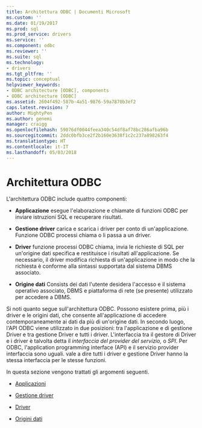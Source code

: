 ```yaml
---
title: Architettura ODBC | Documenti Microsoft
ms.custom: ''
ms.date: 01/19/2017
ms.prod: sql
ms.prod_service: drivers
ms.service: ''
ms.component: odbc
ms.reviewer: ''
ms.suite: sql
ms.technology:
- drivers
ms.tgt_pltfrm: ''
ms.topic: conceptual
helpviewer_keywords:
- ODBC architecture [ODBC], components
- ODBC architecture [ODBC]
ms.assetid: 2604f492-587b-4a51-9876-59a7870b3ef2
caps.latest.revision: 7
author: MightyPen
ms.author: genemi
manager: craigg
ms.openlocfilehash: 59076df0044feea340c54df8af78bc286afba96b
ms.sourcegitcommit: 2ddc0bfb3ce2f2b160e3638f1c2c237a898263f4
ms.translationtype: HT
ms.contentlocale: it-IT
ms.lasthandoff: 05/03/2018
---
```

# <a name="odbc-architecture"></a>Architettura ODBC
L'architettura ODBC include quattro componenti:  
  
-   **Applicazione** esegue l'elaborazione e chiamate di funzioni ODBC per inviare istruzioni SQL e recuperare risultati.  
  
-   **Gestione driver** carica e scarica i driver per conto di un'applicazione. Funzione ODBC processi chiama o li passa a un driver.  
  
-   **Driver** funzione processi ODBC chiama, invia le richieste di SQL per un'origine dati specifica e restituisce i risultati all'applicazione. Se necessario, il driver modifica richiesta di un'applicazione in modo che la richiesta è conforme alla sintassi supportata dal sistema DBMS associato.  
  
-   **Origine dati** Consists dei dati l'utente desidera l'accesso e il sistema operativo associato, DBMS e piattaforma di rete (se presente) utilizzato per accedere a DBMS.  
  
 Si noti quanto segue sull'architettura ODBC. Possono esistere prima, più i driver e le origini dati, che consente all'applicazione di accedere contemporaneamente ai dati da più di un'origine dati. In secondo luogo, l'API ODBC viene utilizzato in due posizioni: tra l'applicazione e di gestione Driver e tra gestione Driver e tutti i driver. L'interfaccia tra il gestore di Driver e i driver è talvolta detta il *interfaccia del provider del servizio,* o *SPI*. Per ODBC, l'application programming interface (API) e il servizio provider interfaccia sono uguali. vale a dire tutti i driver e gestione Driver hanno la stessa interfaccia per le stesse funzioni.  
  
 In questa sezione vengono trattati gli argomenti seguenti.  
  
-   [Applicazioni](../../odbc/reference/applications.md)  
  
-   [Gestione driver](../../odbc/reference/the-driver-manager.md)  
  
-   [Driver](../../odbc/reference/drivers.md)  
  
-   [Origini dati](../../odbc/reference/data-sources.md)
